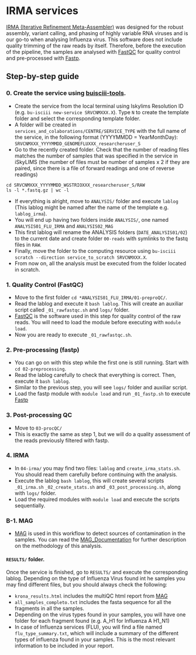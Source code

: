 # IRMA services

[IRMA (Iterative Refinement Meta-Assembler)](https://wonder.cdc.gov/amd/flu/irma/) was designed for the robust assembly, variant calling, and phasing of highly variable RNA viruses and is our go-to when analysing Influenza virus.
This software does not include quality trimming of the raw reads by itself. Therefore, before the execution of the pipeline, the samples are analysed with [FastQC](http://www.bioinformatics.babraham.ac.uk/projects/fastqc/) for quality control and pre-processed with [Fastp](https://github.com/OpenGene/fastp?tab=readme-ov-file#fastp).

## Step-by-step guide

### 0. Create the service using [buisciii-tools](https://github.com/BU-ISCIII/buisciii-tools).

- Create the service from the local terminal using Iskylims Resolution ID (e.g. `bu-isciii new-service SRVCNMXXX.X`). Type `N` to create the template folder and select the corresponding template folder.
- A folder will be created in `services_and_colaborations/CENTRE/SERVICE_TYPE` with the full name of the service, in the following format (YYYYMMDD = YearMonthDay):
`SRVCNMXXX_YYYYMMDD_GENOMEFLUXXX_researcheruser_S`
- Go to the recently created folder. Check that the number of reading files matches the number of samples that was specified in the service in iSkyLIMS (the number of files must be number of samples x 2 if they are paired, since there is a file of forward readings and one of reverse readings)
```
cd SRVCNMXXX_YYYYMMDD_WGSTRIOXXX_researcheruser_S/RAW
ls -l *.fastq.gz | wc -l
```
- If everything is alright, move to `ANALYSIS/` folder and execute `lablog` (This lablog might be named after the name of the template e.g. `lablog_irma`).
- You will end up having two folders inside `ANALYSIS/`, one named `ANALYSIS01_FLU_IRMA` and `ANALYSIS02_MAG`
- This first lablog will rename the ANALYSIS folders (`DATE_ANALYSIS01/02`) to the current date and create folder `00-reads` with symlinks to the fastq files in `RAW`.
- Finally, move the folder to the computing resource using `bu-isciii scratch --direction service_to_scratch SRVCNMXXX.X`.
- From now on, all the analysis must be executed from the folder located in scratch.

### 1. Quality Control (FastQC)

- Move to the first folder `cd *ANALYSIS01_FLU_IRMA/01-preproQC/`.
- Read the lablog and execute it `bash lablog`. This will create an auxiliar script called `_01_rawfastqc.sh` and `logs/` folder.
- [FastQC](http://www.bioinformatics.babraham.ac.uk/projects/fastqc/) is the software used in this step for quality control of the raw reads. You will need to load the module before executing with `module load`.
- Now you are ready to execute `_01_rawfastqc.sh`.

### 2. Pre-processing (fastp)

- You can go on with this step while the first one is still running. Start with `cd 02-preprocessing`.
- Read the lablog carefully to check that everything is correct. Then, execute it `bash lablog`.
- Similar to the previous step, you will see `logs/` folder and auxiliar script.
- Load the fastp module with `module load` and run `_01_fastp.sh` to execute [Fastp](https://github.com/OpenGene/fastp?tab=readme-ov-file#fastp)

### 3. Post-processing QC

- Move to `03-procQC/`
- This is exactly the same as step 1, but we will do a quality assessment of the reads previously filtered with fastp. 

### 4. IRMA

- In `04-irma/` you may find two files: `lablog` and `create_irma_stats.sh`. You should read them carefully before continuing with the analysis.
- Execute the lablog `bash lablog`, this will create several scripts `_01_irma.sh` `_02_create_stats.sh` and `_03_post_processing.sh`, along with `logs/` folder.
- Load the required modules with `module load` and execute the scripts sequentially.

### B-1. MAG

- [MAG](https://github.com/nf-core/mag) is used in this workflow to detect sources of contamination in the samples. You can read the [MAG_Documentation](https://github.com/BU-ISCIII/BU-ISCIII/blob/main/docs/MAG-service.md) for further description on the methodology of this analysis.

#### `RESULTS/` folder.

Once the service is finished, go to `RESULTS/` and execute the corresponding lablog. Depending on the type of Influenza Virus found int he samples you may find different files, but you should always check the following:

- `krona_results.html` includes the multiQC html report from [MAG](https://github.com/BU-ISCIII/buisciii-tools/blob/main/bu_isciii/assets/reports/md/mag.md)
- `all_samples_completo.txt` includes the fasta sequence for all the fragments in all the samples.
- Depending on the virus types found in your samples, you will have one folder for each fragment found (e.g. A_H1 for Influenza A H1_N1)
- In case of Influenza services (FLU), you will find a file named `flu_type_summary.txt`, which will include a summary of the different types of influenza found in your samples. This is the most relevant information to be included in your report.